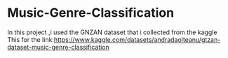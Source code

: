 # Music-Genre-Classification
In this project ,i used the GNZAN dataset that i collected from the kaggle
This for the link:https://www.kaggle.com/datasets/andradaolteanu/gtzan-dataset-music-genre-classification
